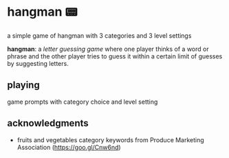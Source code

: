 # hangman 📟

a simple game of hangman with 3 categories and 3 level settings

**hangman**: a *letter guessing game* where one player thinks of a word or phrase and the other player tries to guess it within a certain limit of guesses by suggesting letters.

## playing

game prompts with category choice and level setting

## acknowledgments

* fruits and vegetables category keywords from Produce Marketing Association (https://goo.gl/Cnw6nd)
